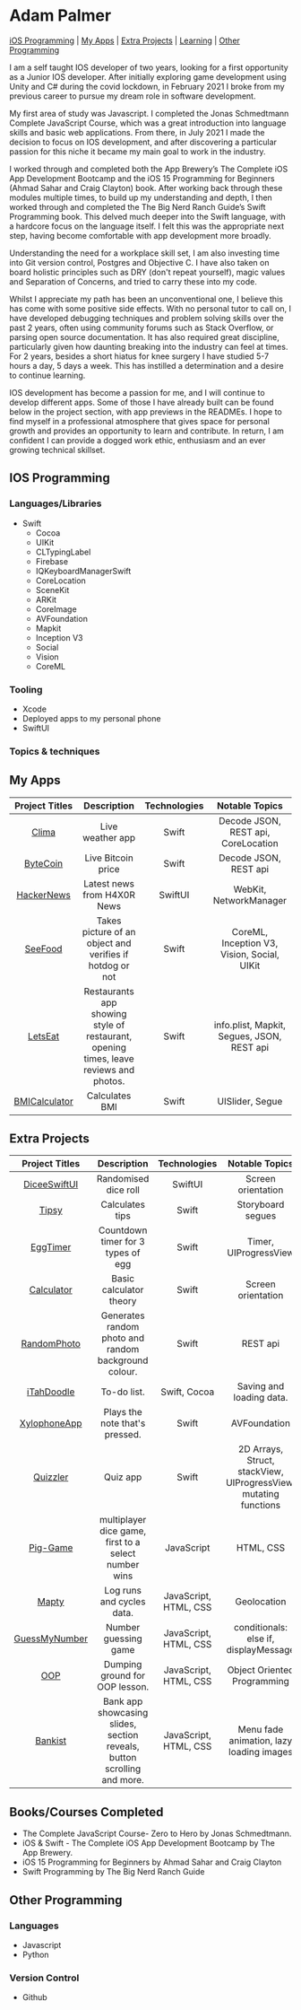 # Adam Palmer

[iOS Programming](#ios-programming) | [My Apps](#my-apps) | [Extra Projects](#extra-projects) | [Learning](#bookscourses-completed) | [Other Programming](#other-programming)

I am a self taught IOS developer of two years, looking for a first opportunity as a Junior IOS developer. 
After initially exploring game development using Unity and C# during the covid lockdown, in February 2021 I broke from my previous career to pursue my dream role in software development. 

My first area of study was Javascript. I completed the Jonas Schmedtmann Complete JavaScript Course, which was a great introduction into language skills and basic web applications. From there, in July 2021 I made the decision to focus on IOS development, and after discovering a particular passion for this niche it became my main goal to work in the industry. 

I worked through and completed both the App Brewery’s The Complete iOS App Development Bootcamp and the iOS 15 Programming for Beginners (Ahmad Sahar and Craig Clayton) book. After working back through these modules multiple times, to build up my understanding and depth, I then worked through and completed the The Big Nerd Ranch Guide’s Swift Programming book. This delved much deeper into the Swift language, with a hardcore focus on the language itself. I felt this was the appropriate next step, having become comfortable with app development more broadly. 

Understanding the need for a workplace skill set, I am also investing time into Git version control, Postgres and Objective C. I have also taken on board holistic principles such as DRY (don't repeat yourself), magic values and Separation of Concerns, and tried to carry these into my code. 

Whilst I appreciate my path has been an unconventional one, I believe this has come with some positive side effects.
With no personal tutor to call on, I have developed debugging techniques and problem solving skills over the past 2 years, often using community forums such as Stack Overflow, or parsing open source documentation.
It has also required great discipline, particularly given how daunting breaking into the industry can feel at times. For 2 years, besides a short hiatus for knee surgery I have studied 5-7 hours a day, 5 days a week. This has instilled a determination and a desire to continue learning.

IOS development has become a passion for me, and I will continue to develop different apps. Some of those I have already built can be found below in the project section, with app previews in the READMEs. I hope to find myself in a professional atmosphere that gives space for personal growth and provides an opportunity to learn and contribute. In return, I am confident I can provide a dogged work ethic, enthusiasm and an ever growing technical skillset. 


## IOS Programming

### Languages/Libraries

- Swift
  - Cocoa
  - UIKit
  - CLTypingLabel
  - Firebase
  - IQKeyboardManagerSwift
  - CoreLocation
  - SceneKit
  - ARKit
  - CoreImage
  - AVFoundation
  - Mapkit
  - Inception V3
  - Social
  - Vision
  - CoreML
 

### Tooling

- Xcode
- Deployed apps to my personal phone
- SwiftUI


### Topics & techniques
 
 ## My Apps
 
 | **Project Titles** | **Description** | **Technologies** | **Notable Topics** |
 | :---: | :---: |:---: |:---: |
 | [Clima](https://github.com/adampalmer99/ClimaApp) | Live weather app | Swift | Decode JSON, REST api, CoreLocation  |
 | [ByteCoin](https://github.com/adampalmer99/ByteCoinApp) | Live Bitcoin price | Swift | Decode JSON, REST api  |
 | [HackerNews](https://github.com/adampalmer99/HackerNews) | Latest news from H4X0R News | SwiftUI | WebKit, NetworkManager |
 | [SeeFood](https://github.com/adampalmer99/SeeFood) | Takes picture of an object and verifies if hotdog or not | Swift | CoreML, Inception V3, Vision, Social, UIKit |
 | [LetsEat](https://github.com/adampalmer99/LetsEat) | Restaurants app showing style of restaurant, opening times, leave reviews and photos. | Swift| info.plist, Mapkit, Segues, JSON, REST api |
 | [BMICalculator](https://github.com/adampalmer99/BMICalculator) | Calculates BMI | Swift | UISlider, Segue |
 
 


## Extra Projects

| **Project Titles** | **Description** | **Technologies** | **Notable Topics** |
| :---: | :---: |:---: |:---: |
| [DiceeSwiftUI](https://github.com/adampalmer99/DiceeSwiftUI) | Randomised dice roll | SwiftUI| Screen orientation |
| [Tipsy](https://github.com/adampalmer99/TipsyApp) | Calculates tips | Swift| Storyboard segues |
| [EggTimer](https://github.com/adampalmer99/EggTimerApp) | Countdown timer for 3 types of egg | Swift | Timer, UIProgressView |
| [Calculator](https://github.com/adampalmer99/CalculatorApp) | Basic calculator theory | Swift | Screen orientation |  
| [RandomPhoto](https://github.com/adampalmer99/RandomPhoto) | Generates random photo and random background colour. | Swift | REST api |
| [iTahDoodle](https://github.com/adampalmer99/iTahDoodle) | To-do list. | Swift, Cocoa | Saving and loading data. |
| [XylophoneApp](https://github.com/adampalmer99/XylophoneApp) | Plays the note that's pressed. | Swift | AVFoundation |
| [Quizzler](https://github.com/adampalmer99/Quizzler) | Quiz app | Swift | 2D Arrays, Struct, stackView, UIProgressView, mutating functions |
| [Pig-Game](https://github.com/adampalmer99/pig-game) | multiplayer dice game, first to a select number wins | JavaScript | HTML, CSS  |
| [Mapty](https://github.com/adampalmer99/JavaScriptProjects/tree/main/Mapty) | Log runs and cycles data. | JavaScript, HTML, CSS | Geolocation |
| [GuessMyNumber](https://github.com/adampalmer99/JavaScriptProjects/tree/main/5-Guess-my-number) | Number guessing game | JavaScript, HTML, CSS | conditionals: else if, displayMessage |
| [OOP](https://github.com/adampalmer99/JavaScriptProjects/tree/main/OOP) | Dumping ground for OOP lesson. | JavaScript, HTML, CSS | Object Oriented Programming |
| [Bankist](https://github.com/adampalmer99/JavaScriptProjects/tree/main/Advanced-DOM-Bankist) | Bank app showcasing slides, section reveals, button scrolling and more. | JavaScript, HTML, CSS | Menu fade animation, lazy loading images |


 
## Books/Courses Completed

- The Complete JavaScript Course- Zero to Hero by Jonas Schmedtmann.
- iOS & Swift - The Complete iOS App Development Bootcamp by The App Brewery.
- iOS 15 Programming for Beginners by Ahmad Sahar and Craig Clayton
- Swift Programming by The Big Nerd Ranch Guide

## Other Programming

### Languages

- Javascript
- Python

### Version Control

- Github
